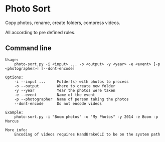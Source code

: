 Photo Sort
==========

Copy photos, rename, create folders, compress videos.

All according to pre defined rules.

Command line
------------
	Usage:
	    photo-sort.py -i <input> ... -o <output> -y <year> -e <event> [-p <photographer>] [--dont-encode]

	Options:
	    -i --input ...     Folder(s) with photos to process
	    -o --output        Where to create new folder
	    -y --year          Year the photos were taken
	    -e --event         Name of the event
	    -p --photographer  Name of person taking the photos
	    --dont-encode      Do not encode videos

	Example:
	    photo-sort.py -i "Boom photos" -o "My Photos" -y 2014 -e Boom -p Marcus

	More info:
	    Encoding of videos requires HandBrakeCLI to be on the system path